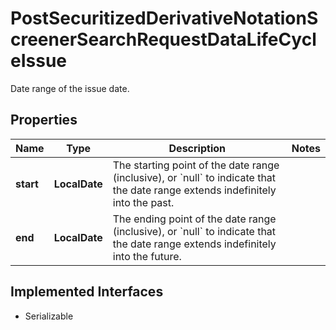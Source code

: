 

# PostSecuritizedDerivativeNotationScreenerSearchRequestDataLifeCycleIssue

Date range of the issue date.

## Properties

Name | Type | Description | Notes
------------ | ------------- | ------------- | -------------
**start** | **LocalDate** | The starting point of the date range (inclusive), or &#x60;null&#x60; to indicate that the date range extends indefinitely into the past. | 
**end** | **LocalDate** | The ending point of the date range (inclusive), or &#x60;null&#x60; to indicate that the date range extends indefinitely into the future. | 


## Implemented Interfaces

* Serializable


